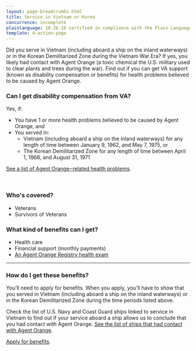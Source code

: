 ```yaml
---
layout: page-breadcrumbs.html
title: Service in Vietnam or Korea
concurrence: incomplete
plainlanguage: 10-26-16 certified in compliance with the Plain Language Act
template: 4-action-page
---
```


Did you serve in Vietnam (including aboard a ship on the inland waterways) or in the Korean Demilitarized Zone during the Vietnam War Era? If yes, you likely had contact with Agent Orange (a toxic chemical the U.S. military used to clear plants and trees during the war). Find out if you can get VA support (known as disability compensation or benefits) for health problems believed to be caused by Agent Orange.

<div class="call-out" markdown="1">

### Can I get disability compensation from VA?

Yes, if:

- You have 1 or more health problems believed to be caused by Agent Orange, and
- You served in:
  - Vietnam (including aboard a ship on the inland waterways) for any length of time between January 9, 1962, and May 7, 1975, or
  - The Korean Demilitarized Zone for any length of time between April 1, 1968, and August 31, 1971

[See a list of Agent Orange‒related health problems](https://www.vets.gov/disability-benefits/conditions/exposure-to-hazardous-materials/agent-orange/diseases/).

<br>

### Who's covered?

- Veterans
- Survivors of Veterans

</div>

### What kind of benefits can I get?

- Health care
- Financial support (monthly payments)
- [An Agent Orange Registry health exam](/disability-benefits/conditions/exposure-to-hazardous-materials/agent-orange/registry-health-exam/)

-----

### How do I get these benefits?

You’ll need to apply for benefits. When you apply, you’ll have to show that you served in Vietnam (including aboard a ship on the inland waterways) or in the Korean Demilitarized Zone during the time periods listed above.

Check the list of U.S. Navy and Coast Guard ships linked to service in Vietnam to find out if your service aboard a ship allows us to conclude that you had contact with Agent Orange. [See the list of ships that had contact with Agent Orange](http://www.publichealth.va.gov/exposures/agentorange/shiplist/list.asp).

[Apply for benefits](https://www.vets.gov/disability-benefits/apply-for-benefits/).
